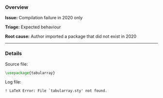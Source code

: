 ### Overview

**Issue:** Compilation failure in 2020 only

**Triage:** Expected behaviour

**Root cause:** Author imported a package that did not exist in 2020

---

### Details

Source file:
```latex
\usepackage{tabularray}
```

Log file:
```
! LaTeX Error: File `tabularray.sty' not found.
```

